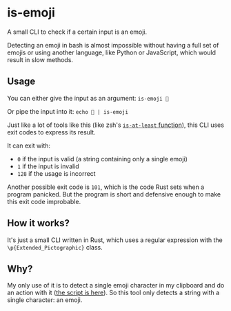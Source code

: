 # is-emoji

A small CLI to check if a certain input is an emoji.

Detecting an emoji in bash is almost impossible without having a full set of emojis or using another language, like Python or JavaScript, which would result in slow methods.

## Usage

You can either give the input as an argument: `is-emoji 🥸`

Or pipe the input into it: `echo 🥸 | is-emoji`

Just like a lot of tools like this (like zsh's [`is-at-least` function](https://scriptingosx.com/2019/11/comparing-version-strings-in-zsh/)), this CLI uses exit codes to express its result.

It can exit with:

- `0` if the input is valid (a string containing only a single emoji)
- `1` if the input is invalid
- `128` if the usage is incorrect

Another possible exit code is `101`, which is the code Rust sets when a program panicked. But the program is short and defensive enough to make this exit code improbable.

## How it works?

It's just a small CLI written in Rust, which uses a regular expression with the `\p{Extended_Pictographic}` class.

## Why?

My only use of it is to detect a single emoji character in my clipboard and do an action with it ([the script is here](https://github.com/Drarig29/auto-paste-emoji)). So this tool only detects a string with a single character: an emoji.
